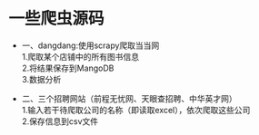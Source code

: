 # 一些爬虫源码

  - 一、dangdang:使用scrapy爬取当当网    
      1.爬取某个店铺中的所有图书信息    
      2.将结果保存到MangoDB    
      3.数据分析    

  - 二、三个招聘网站（前程无忧网、天眼查招聘、中华英才网）    
      1.输入若干待爬取公司的名称（即读取excel），依次爬取这些公司    
      2.保存信息到csv文件
